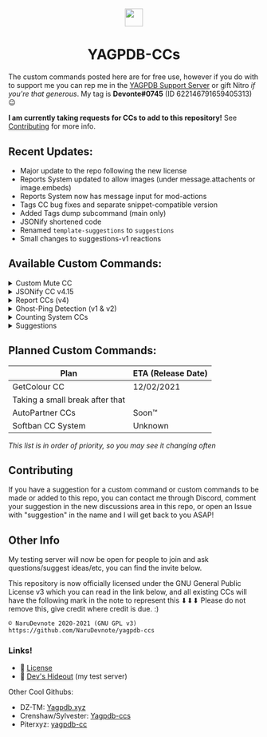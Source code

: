 <h1 align="center"><img src="https://yagpdb.xyz/static/img/avatar.png" height=36px width=36px></img></h1>

<h1 align="center">YAGPDB-CCs</h1>

The custom commands posted here are for free use, however if you do with to support me you can rep me in the [YAGPDB Support Server](https://discord.com/invite/4udtcA5) or gift Nitro *if you're that generous*. My tag is **Devonte#0745** (ID 622146791659405313) 😉

**I am currently taking requests for CCs to add to this repository!** See [Contributing](#Contributing) for more info.

## Recent Updates:
- Major update to the repo following the new license
- Reports System updated to allow images (under message.attachents or image.embeds)
- Reports System now has message input for mod-actions
- Tags CC bug fixes and separate snippet-compatible version
- Added Tags dump subcommand (main only)
- JSONify shortened code
- Renamed `template-suggestions` to `suggestions`
- Small changes to suggestions-v1 reactions

## Available Custom Commands:
<details>
  <summary>Custom Mute CC</summary>
  <br>
  A selective channel mute custom command that works just like it sounds. It can be edited to also send messages in Mod-Log channels when used.
  <strong>Note:</strong> this CC is no longer supported as there are more efficient versions of this code. Eventually, when there are more CCs added to this repository, this custom command will be removed.
  </br>
</details>

<details>
  <summary>JSONify CC v4.15</summary>
  <br>
  Converts and outputs JSON format of messages, as well as IDs, message types, message snowflake, (etc). Now with a <code>-f</code> flag for a file attachment output and a <code>-j</code> flag for output formatting. Normal codeblock output is also under the JSON codeblock colours. See README.md for more info.
  </br>
</details>

<details>
  <summary>Report CCs (v4)</summary>
  <br>
  A fully functioning reports system with reaction interactions, database storage, admin commands, and a type-out mod action response! You can find out more info in the README.md
  </br>
</details>

<details>
  <summary>Ghost-Ping Detection (v1 & v2)</summary>
  <br>
  An accurate ghost-ping detection custom command with optional double checks, mention checks (for edited messages) and more. Ghost-Ping CCs are purposefully made to be easily edited / interchangeable and can be done under this license (just keep credits please), see README.md fore more info.
  </br>
</details>

<details>
  <summary>Counting System CCs</summary>
  <br>
  An updated, smaller, more efficient version of the counting CCs made by TimCampy118#5636 on Discord, with additional commands, leaderboard pagination, and less lag!
  </br>
</details>

<details>
  <summary>Suggestions</summary>
  <br>
  These are sort-of templates / suggestion systems (not like the general <code>-suggest</code> ones you usually see), currently there is only 1 version:<div><strong>version 1:</strong> This version uses a type-in-chat trigger method to submit suggestions (threshold configurable). Quoting, approving and denying are performed through reactions.</div><strong>version 2:</strong> COMING REALLY SOON™.
  </br>
</details>

## Planned Custom Commands:
Plan | ETA (Release Date)
-----|-----
GetColour CC | 12/02/2021
Taking a small break after that |
AutoPartner CCs | Soon™
Softban CC System | Unknown

*This list is in order of priority, so you may see it changing often*

## Contributing
If you have a suggestion for a custom command or custom commands to be made or added to this repo, you can contact me through Discord, comment your suggestion in the new discussions area in this repo, or open an Issue with "suggestion" in the name and I will get back to you ASAP!

## Other Info
My testing server will now be open for people to join and ask questions/suggest ideas/etc, you can find the invite below.

This repository is now officially licensed under the GNU General Public License v3 which you can read in the link below, and all existing CCs will have the following mark in the note to represent this ⬇⬇⬇ Please do not remove this, give credit where credit is due. :)
```
© NaruDevnote 2020-2021 (GNU GPL v3)
https://github.com/NaruDevnote/yagpdb-ccs
```

### Links!
- 📑 [License](https://github.com/NaruDevnote/yagpdb-ccs/blob/master/LICENSE)
- 🌄 [Dev's Hideout](https://discord.gg/KK3HYhbzgG) (my test server)

Other Cool Githubs:
- DZ-TM: [Yagpdb.xyz](https://github.com/DZ-TM/Yagpdb.xyz)
- Crenshaw/Sylvester: [Yagpdb-ccs](https://github.com/Crenshaw1312/Yagpdb-ccs)
- Piterxyz: [yagpdb-cc](https://github.com/Piterxyz/yagpdb-cc)
